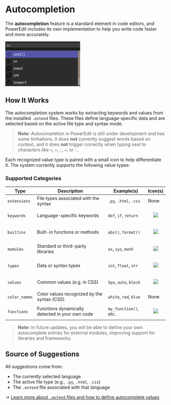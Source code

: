 # Autocompletion

The **autocompletion** feature is a standard element in code editors, and PowerEdit includes its own implementation to help you write code faster and more accurately.

![Update Prompt](assets/images/autoc.png)

## How It Works

The autocompletion system works by extracting keywords and values from the installed `.extend` files. These files define language-specific data and are selected based on the active file type and syntax mode.

> **Note:** Autocompletion in PowerEdit is still under development and has some limitations. It does **not** currently suggest words based on context, and it does **not** trigger correctly when typing next to characters like `<`,  `>`,  `;`,  `=`,  or  `:`.

Each recognized value type is paired with a small icon to help differentiate it. The system currently supports the following value types:

### Supported Categories

| Type         | Description                                      | Example(s)                | Icon(s)            |
|--------------|--------------------------------------------------|---------------------------|--------------------|
| `extensions` | File types associated with the syntax            | `.py`, `.html`, `.css`    | None
| `keywords`   | Language-specific keywords                       | `def`, `if`, `return`     | <p align="center"><img src="../assets/images/keyword.svg" width="50"></p>|
| `builtins`   | Built-in functions or methods                    | `abs()`, `format()`       |<p align="center"><img src="../assets/images/builtin.svg" width="50"></p>|
| `modules`    | Standard or third-party libraries                | `os`, `sys`, `math`       |<p align="center"><img src="../assets/images/module.svg" width="50"></p>|
| `types`      | Data or syntax types                             | `int`, `float`, `str`     |<p align="center"><img src="../assets/images/type.svg" width="50"></p>|
| `values`     | Common values (e.g. in CSS)                      | `5px`, `auto`, `block`    |<p align="center"><img src="../assets/images/value.svg" width="50"></p>|
| `color_names`| Color values recognized by the syntax (CSS)      | `white`, `red`, `blue`    | None
| `functions`  | Functions dynamically detected in your own code  | `my_function()`, etc.     |<p align="center"><img src="../assets/images/function.svg" width="50"></p>

> **Note:** In future updates, you will be able to define your own autocomplete entries for external modules, improving support for libraries and frameworks.

## Source of Suggestions

All suggestions come from:
- The currently selected language
- The active file type (e.g., `.py`, `.html`, `.css`)
- The `.extend` file associated with that language

→ [Learn more about `.extend` files and how to define autocomplete values](../extend/getting_started.md)
